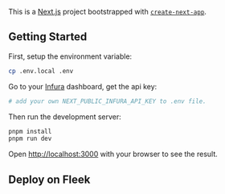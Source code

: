 This is a [Next.js](https://nextjs.org/) project bootstrapped with [`create-next-app`](https://github.com/vercel/next.js/tree/canary/packages/create-next-app).

## Getting Started

First, setup the environment variable:
```bash
cp .env.local .env
```

Go to your [Infura](https://infura.io) dashboard, get the api key:
```bash
# add your own NEXT_PUBLIC_INFURA_API_KEY to .env file.
```

Then run the development server:

```bash
pnpm install
pnpm run dev
```

Open [http://localhost:3000](http://localhost:3000) with your browser to see the result.

## Deploy on Fleek
